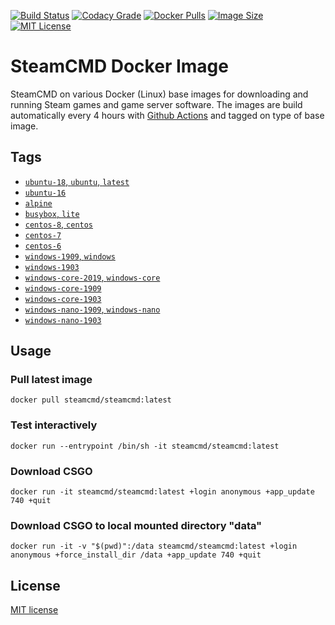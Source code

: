 [![Build Status](https://img.shields.io/github/workflow/status/steamcmd/docker/Build%20and%20Push%20Container.svg?logo=github)](https://github.com/steamcmd/docker/actions)
[![Codacy Grade](https://img.shields.io/codacy/grade/ac5825743b9643049d78279bdaa289fc)](https://www.codacy.com/gh/steamcmd/docker)
[![Docker Pulls](https://img.shields.io/docker/pulls/steamcmd/steamcmd.svg)](https://hub.docker.com/r/steamcmd/steamcmd)
[![Image Size](https://img.shields.io/docker/image-size/steamcmd/steamcmd.svg)](https://hub.docker.com/r/steamcmd/steamcmd)
[![MIT License](https://img.shields.io/badge/license-MIT-blue.svg)](LICENSE.md)

# SteamCMD Docker Image

SteamCMD on various Docker (Linux) base images for downloading and running Steam games and game server software. The images are build automatically every 4 hours with [Github Actions](https://github.com/steamcmd/docker/actions) and tagged on type of base image.

## Tags

*   [`ubuntu-18`, `ubuntu`, `latest`](dockerfiles/ubuntu-18)
*   [`ubuntu-16`](dockerfiles/ubuntu-16)
*   [`alpine`](dockerfiles/alpine)
*   [`busybox`, `lite`](dockerfiles/busybox)
*   [`centos-8`, `centos`](dockerfiles/centos-8)
*   [`centos-7`](dockerfiles/centos-7)
*   [`centos-6`](dockerfiles/centos-6)
*   [`windows-1909`, `windows`](dockerfiles/windows-1909)
*   [`windows-1903`](dockerfiles/windows-1903)
*   [`windows-core-2019`, `windows-core`](dockerfiles/windows-core-2019)
*   [`windows-core-1909`](dockerfiles/windows-core-1909)
*   [`windows-core-1903`](dockerfiles/windows-core-1903)
*   [`windows-nano-1909`, `windows-nano`](dockerfiles/windows-nano-1909)
*   [`windows-nano-1903`](dockerfiles/windows-nano-1903)

## Usage

### Pull latest image
```shell
docker pull steamcmd/steamcmd:latest
```
### Test interactively
```shell
docker run --entrypoint /bin/sh -it steamcmd/steamcmd:latest
```
### Download CSGO
```shell
docker run -it steamcmd/steamcmd:latest +login anonymous +app_update 740 +quit
```
### Download CSGO to local mounted directory "data"
```shell
docker run -it -v "$(pwd)":/data steamcmd/steamcmd:latest +login anonymous +force_install_dir /data +app_update 740 +quit
```

## License

[MIT license](LICENSE.md)
